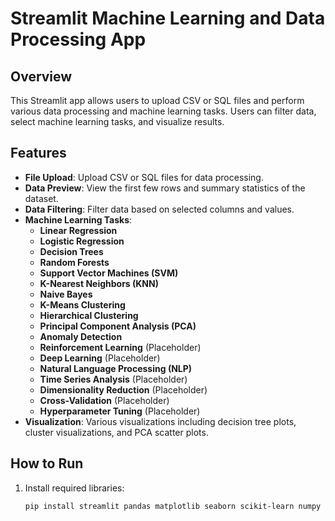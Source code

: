 # Streamlit Machine Learning and Data Processing App

## Overview
This Streamlit app allows users to upload CSV or SQL files and perform various data processing and machine learning tasks. Users can filter data, select machine learning tasks, and visualize results.

## Features
- **File Upload**: Upload CSV or SQL files for data processing.
- **Data Preview**: View the first few rows and summary statistics of the dataset.
- **Data Filtering**: Filter data based on selected columns and values.
- **Machine Learning Tasks**:
  - **Linear Regression**
  - **Logistic Regression**
  - **Decision Trees**
  - **Random Forests**
  - **Support Vector Machines (SVM)**
  - **K-Nearest Neighbors (KNN)**
  - **Naive Bayes**
  - **K-Means Clustering**
  - **Hierarchical Clustering**
  - **Principal Component Analysis (PCA)**
  - **Anomaly Detection**
  - **Reinforcement Learning** (Placeholder)
  - **Deep Learning** (Placeholder)
  - **Natural Language Processing (NLP)**
  - **Time Series Analysis** (Placeholder)
  - **Dimensionality Reduction** (Placeholder)
  - **Cross-Validation** (Placeholder)
  - **Hyperparameter Tuning** (Placeholder)
- **Visualization**: Various visualizations including decision tree plots, cluster visualizations, and PCA scatter plots.

## How to Run
1. Install required libraries:
   ```bash
   pip install streamlit pandas matplotlib seaborn scikit-learn numpy sqlite3
